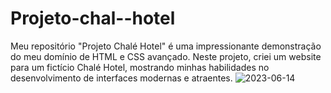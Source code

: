 # Projeto-chal--hotel
Meu repositório "Projeto Chalé Hotel" é uma impressionante demonstração 
do meu domínio de HTML e CSS avançado. 
Neste projeto, criei um website para um fictício Chalé Hotel, 
mostrando minhas habilidades
no desenvolvimento de interfaces modernas e atraentes.
![2023-06-14](https://github.com/gabriel12lopes/Projeto-chal--hotel/assets/130005862/433cdf0f-83a2-4916-bdac-ab2e9941e615)

